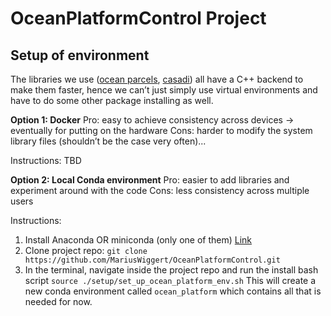 # OceanPlatformControl Project

## Setup of environment

The libraries we use ([ocean parcels](http://oceanparcels.org), [casadi](http://casadi.org)) all have a C++ backend to make them faster, 
hence we can’t just simply use virtual environments and have to do some other package installing as well.

**Option 1: Docker**
Pro: easy to achieve consistency across devices -> eventually for putting on the hardware
Cons: harder to modify the system library files (shouldn’t be the case very often)...

Instructions: TBD

**Option 2: Local Conda environment** 
Pro: easier to add libraries and experiment around with the code
Cons: less consistency across multiple users

Instructions:
1. Install Anaconda OR miniconda (only one of them) [Link](https://docs.conda.io/projects/conda/en/latest/user-guide/install/macos.html)
1. Clone project repo: 
`git clone https://github.com/MariusWiggert/OceanPlatformControl.git`
1. In the terminal, navigate inside the project repo and run the install bash script
`source ./setup/set_up_ocean_platform_env.sh`
This will create a new conda environment called `ocean_platform` which contains all that is needed for now.










